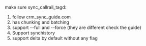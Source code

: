 make sure sync_callrail_tagd:
1. follow crm_sync_guide.com
2. has chunking and batching
3. support --full and --force (they are different check the guide)
4. Support synchistory
5. support delta by default without any flag